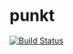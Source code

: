 punkt
=====

[![Build Status](https://travis-ci.org/NovemberFoxtrot/punkt.png?branch=master)](https://travis-ci.org/NovemberFoxtrot/punkt)
